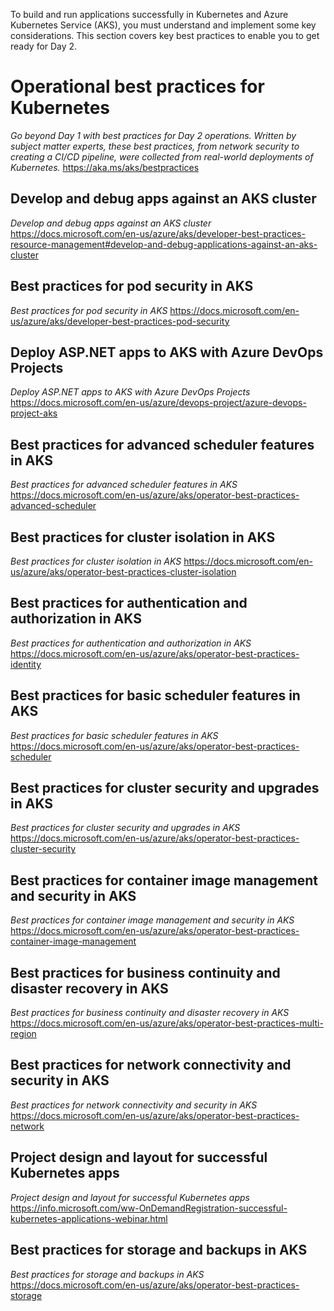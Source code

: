 To build and run applications successfully in Kubernetes and Azure Kubernetes Service (AKS), you must understand and implement some key considerations. This section covers key best practices to enable you to get ready for Day 2.

# Operational best practices for Kubernetes
*Go beyond Day 1 with best practices for Day 2 operations. Written by subject matter experts, these best practices, from network security to creating a CI/CD pipeline, were collected from real-world deployments of Kubernetes.*
https://aka.ms/aks/bestpractices
## Develop and debug apps  against an AKS cluster
*Develop and debug apps  against an AKS cluster*
https://docs.microsoft.com/en-us/azure/aks/developer-best-practices-resource-management#develop-and-debug-applications-against-an-aks-cluster
## Best practices for  pod security in AKS
*Best practices for  pod security in AKS*
https://docs.microsoft.com/en-us/azure/aks/developer-best-practices-pod-security
## Deploy ASP.NET apps to AKS  with Azure DevOps Projects
*Deploy ASP.NET apps to AKS  with Azure DevOps Projects*
https://docs.microsoft.com/en-us/azure/devops-project/azure-devops-project-aks
## Best practices for advanced scheduler features in AKS
*Best practices for advanced scheduler features in AKS*
https://docs.microsoft.com/en-us/azure/aks/operator-best-practices-advanced-scheduler
## Best practices for cluster isolation in AKS
*Best practices for cluster isolation in AKS*
https://docs.microsoft.com/en-us/azure/aks/operator-best-practices-cluster-isolation
## Best practices for authentication and authorization in AKS
*Best practices for authentication and authorization in AKS*
https://docs.microsoft.com/en-us/azure/aks/operator-best-practices-identity
## Best practices for basic scheduler features in AKS
*Best practices for basic scheduler features in AKS*
https://docs.microsoft.com/en-us/azure/aks/operator-best-practices-scheduler
## Best practices for cluster  security and upgrades in AKS
*Best practices for cluster  security and upgrades in AKS*
https://docs.microsoft.com/en-us/azure/aks/operator-best-practices-cluster-security
## Best practices for container image management and security in AKS
*Best practices for container image management and security in AKS*
https://docs.microsoft.com/en-us/azure/aks/operator-best-practices-container-image-management
## Best practices for business continuity and disaster recovery in AKS
*Best practices for business continuity and disaster recovery in AKS*
https://docs.microsoft.com/en-us/azure/aks/operator-best-practices-multi-region
## Best practices for network  connectivity and security in AKS
*Best practices for network  connectivity and security in AKS*
https://docs.microsoft.com/en-us/azure/aks/operator-best-practices-network
## Project design and layout for successful Kubernetes apps
*Project design and layout for successful Kubernetes apps*
https://info.microsoft.com/ww-OnDemandRegistration-successful-kubernetes-applications-webinar.html
## Best practices for storage and backups in AKS
*Best practices for storage and backups in AKS*
https://docs.microsoft.com/en-us/azure/aks/operator-best-practices-storage
